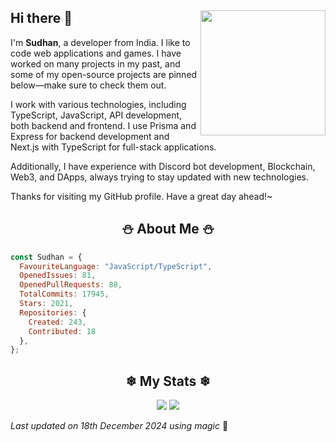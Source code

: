 ## Hi there 👋 <img align="right" src="https://avatars.githubusercontent.com/u/55418697?v=4" width="200" />
I'm **Sudhan**, a developer from India. I like to code web applications and games. I have worked on many projects in my past, and some of my open-source projects are pinned below—make sure to check them out.

I work with various technologies, including TypeScript, JavaScript, API development, both backend and frontend. I use Prisma and Express for backend development and Next.js with TypeScript for full-stack applications. 

Additionally, I have experience with Discord bot development, Blockchain, Web3, and DApps, always trying to stay updated with new technologies.

Thanks for visiting my GitHub profile. Have a great day ahead!~

<h2 align="center"> ⛄ About Me ⛄</h2>

```js
const Sudhan = {
  FavouriteLanguage: "JavaScript/TypeScript",
  OpenedIssues: 81,
  OpenedPullRequests: 88,
  TotalCommits: 17945,
  Stars: 2021,
  Repositories: {
    Created: 243,
    Contributed: 18
  },
};
```

<h2 align="center"> ❄ My Stats ❄</h2>
<p align="center">
  <img src="https://github-readme-streak-stats.herokuapp.com/?user=SudhanPlayz&theme=tokyonight">
  <img src="https://github-readme-stats.vercel.app/api?username=SudhanPlayz&theme=tokyonight&count_private=true&show_icons=true&include_all_commits=true">
</p>
<!-- Last updated on Wed Dec 18 2024 06:25:13 GMT+0000 (Coordinated Universal Time) ;-;-->
<i>Last updated on 18th December 2024 using magic</i> 🎄 
